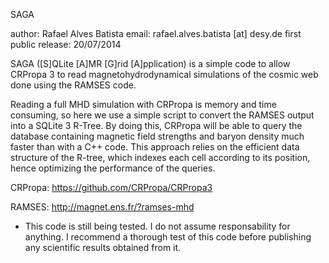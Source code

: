 SAGA

author: Rafael Alves Batista
email: rafael.alves.batista [at] desy.de
first public release: 20/07/2014


SAGA ([S]QLite [A]MR [G]rid [A]pplication) is a simple code to allow CRPropa 3 to read 
magnetohydrodynamical simulations of the cosmic web done using the RAMSES code.

Reading a full MHD simulation with CRPropa is memory and time consuming, so here we use 
a simple script to convert the RAMSES output into a SQLite 3 R-Tree. By doing this, 
CRPropa will be able to query the database containing magnetic field strengths and baryon 
density much faster than with a C++ code. This approach relies on the efficient data 
structure of the R-tree, which indexes each cell according to its position, hence 
optimizing the performance of the queries.


CRPropa: https://github.com/CRPropa/CRPropa3

RAMSES: http://magnet.ens.fr/?ramses-mhd


* This code is still being tested. I do not assume responsability for anything. 
I recommend a thorough test of this code before publishing any scientific results
obtained from it.
